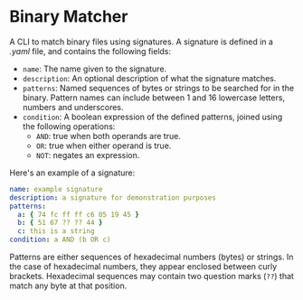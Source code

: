 # Binary Matcher

A CLI to match binary files using signatures.
A signature is defined in a _.yaml_ file, and contains the following fields:

- `name`: The name given to the signature.
- `description`: An optional description of what the signature matches.
- `patterns`: Named sequences of bytes or strings to be searched for in the binary.
  Pattern names can include between 1 and 16 lowercase letters, numbers and underscores.
- `condition`: A boolean expression of the defined patterns, joined using the following operations:
  - `AND`: true when both operands are true.
  - `OR`: true when either operand is true.
  - `NOT`: negates an expression.

Here's an example of a signature:

```yaml
name: example signature
description: a signature for demonstration purposes
patterns:
  a: { 74 fc ff ff c6 05 19 45 }
  b: { 51 67 ?? ?? 44 }
  c: this is a string
condition: a AND (b OR c)
```

Patterns are either sequences of hexadecimal numbers (bytes) or strings.
In the case of hexadecimal numbers, they appear enclosed between curly brackets.
Hexadecimal sequences may contain two question marks (`??`) that match any byte at that position.
